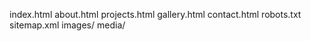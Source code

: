 index.html
about.html
projects.html
gallery.html
contact.html
robots.txt
sitemap.xml
images/
media/
